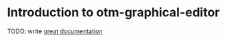 # Introduction to otm-graphical-editor

TODO: write [great documentation](http://jacobian.org/writing/what-to-write/)

